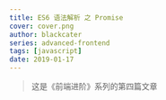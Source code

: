 ```yaml
---
title: ES6 语法解析 之 Promise
cover: cover.png
author: blackcater
series: advanced-frontend
tags: [javascript]
date: 2019-01-17
---
```


> 这是《前端进阶》系列的第四篇文章
